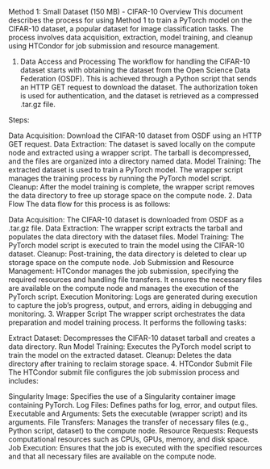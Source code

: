 Method 1: Small Dataset (150 MB) - CIFAR-10
Overview
This document describes the process for using Method 1 to train a PyTorch model on the CIFAR-10 dataset, a popular dataset for image classification tasks. The process involves data acquisition, extraction, model training, and cleanup using HTCondor for job submission and resource management.

1. Data Access and Processing
The workflow for handling the CIFAR-10 dataset starts with obtaining the dataset from the Open Science Data Federation (OSDF). This is achieved through a Python script that sends an HTTP GET request to download the dataset. The authorization token is used for authentication, and the dataset is retrieved as a compressed .tar.gz file.

Steps:

Data Acquisition: Download the CIFAR-10 dataset from OSDF using an HTTP GET request.
Data Extraction: The dataset is saved locally on the compute node and extracted using a wrapper script. The tarball is decompressed, and the files are organized into a directory named data.
Model Training: The extracted dataset is used to train a PyTorch model. The wrapper script manages the training process by running the PyTorch model script.
Cleanup: After the model training is complete, the wrapper script removes the data directory to free up storage space on the compute node.
2. Data Flow
The data flow for this process is as follows:

Data Acquisition: The CIFAR-10 dataset is downloaded from OSDF as a .tar.gz file.
Data Extraction: The wrapper script extracts the tarball and populates the data directory with the dataset files.
Model Training: The PyTorch model script is executed to train the model using the CIFAR-10 dataset.
Cleanup: Post-training, the data directory is deleted to clear up storage space on the compute node.
Job Submission and Resource Management: HTCondor manages the job submission, specifying the required resources and handling file transfers. It ensures the necessary files are available on the compute node and manages the execution of the PyTorch script.
Execution Monitoring: Logs are generated during execution to capture the job’s progress, output, and errors, aiding in debugging and monitoring.
3. Wrapper Script
The wrapper script orchestrates the data preparation and model training process. It performs the following tasks:

Extract Dataset: Decompresses the CIFAR-10 dataset tarball and creates a data directory.
Run Model Training: Executes the PyTorch model script to train the model on the extracted dataset.
Cleanup: Deletes the data directory after training to reclaim storage space.
4. HTCondor Submit File
The HTCondor submit file configures the job submission process and includes:

Singularity Image: Specifies the use of a Singularity container image containing PyTorch.
Log Files: Defines paths for log, error, and output files.
Executable and Arguments: Sets the executable (wrapper script) and its arguments.
File Transfers: Manages the transfer of necessary files (e.g., Python script, dataset) to the compute node.
Resource Requests: Requests computational resources such as CPUs, GPUs, memory, and disk space.
Job Execution: Ensures that the job is executed with the specified resources and that all necessary files are available on the compute node.

